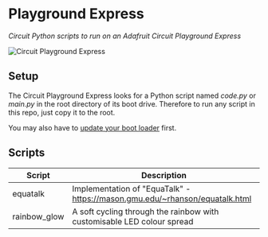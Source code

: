 # Playground Express

_Circuit Python scripts to run on an Adafruit Circuit Playground Express_

![Circuit Playground Express](https://cdn-learn.adafruit.com/guides/cropped_images/000/001/280/medium640/thumb.jpg?1515090018)

## Setup

The Circuit Playground Express looks for a Python script named _code.py_ or _main.py_ in the root
directory of its boot drive. Therefore to run any script in this repo, just copy it to the root.

You may also have to
[update your boot loader](https://learn.adafruit.com/adafruit-circuit-playground-express/updating-the-bootloader)
first.

## Scripts

| Script       | Description                                                                 |
| ------------ | --------------------------------------------------------------------------- |
| equatalk     | Implementation of "EquaTalk" - https://mason.gmu.edu/~rhanson/equatalk.html |
| rainbow_glow | A soft cycling through the rainbow with customisable LED colour spread      |
